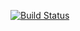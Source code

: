 [![Build Status](https://travis-ci.org/bl4ck5un/www.fanz.io.svg?branch=master)](https://travis-ci.org/bl4ck5un/www.fanz.io)
